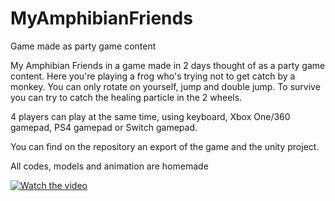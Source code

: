 # MyAmphibianFriends
Game made as party game content

My Amphibian Friends in a game made in 2 days thought of as a party game content.
Here you're playing a frog who's trying not to get catch by a monkey. You can only rotate on yourself, jump and double jump.
To survive you can try to catch the healing particle in the 2 wheels.

4 players can play at the same time, using keyboard, Xbox One/360 gamepad, PS4 gamepad or Switch gamepad.

You can find on the repository an export of the game and the unity project.

All codes, models and animation are homemade

[![Watch the video](https://img.youtube.com/vi/ApZBgbSOENg/1.jpg)](https://youtu.be/ApZBgbSOENg)